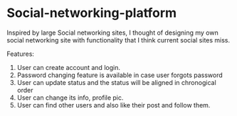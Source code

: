 # Social-networking-platform

Inspired by large Social networking sites, I thought of designing my own social networking site with functionality that I think
current social sites miss. 

Features:

1) User can create account and login.
2) Password changing feature is available in case user forgots password
3) User can update status and the status will be aligned in chronogical order
4) User can change its info, profile pic.
5) User can find other users and also like their post and follow them.

